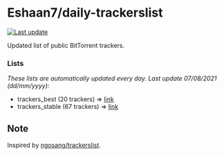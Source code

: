 
# Eshaan7/daily-trackerslist 

[![Last update](https://img.shields.io/badge/Last%20update-07/08/2021-blue.svg)](#)

Updated list of public BitTorrent trackers.

### Lists
*These lists are automatically updated every day. Last update 07/08/2021 (_dd/mm/yyyy_):*

* trackers_best (20 trackers) => [link](https://raw.githubusercontent.com/eshaan7/daily-trackerslist/master/trackers_best.txt)
* trackers_stable (67 trackers) => [link](https://raw.githubusercontent.com/eshaan7/daily-trackerslist/master/trackers_stable.txt)

## Note

Inspired by [ngosang/trackerslist](https://github.com/ngosang/trackerslist).
